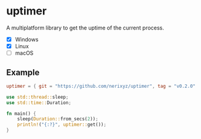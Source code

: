 # uptimer

A multiplatform library to get the uptime of the current process.

- [x] Windows
- [x] Linux
- [ ] macOS

## Example

```toml
uptimer = { git = "https://github.com/nerixyz/uptimer", tag = "v0.2.0" }
```

```rust
use std::thread::sleep;
use std::time::Duration;

fn main() {
    sleep(Duration::from_secs(2));
    println!("{:?}", uptimer::get());
}
```
